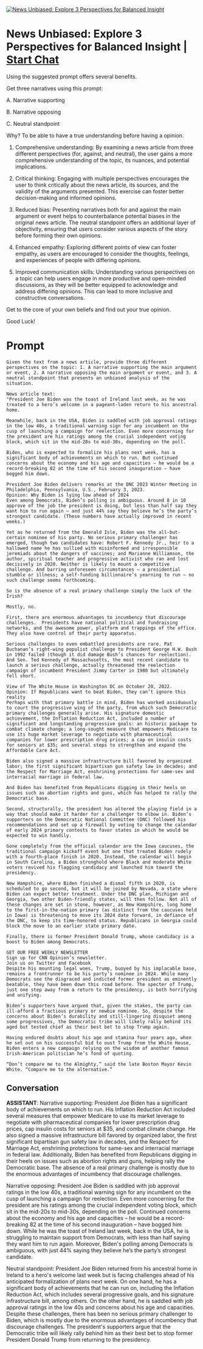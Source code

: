 
[![News Unbiased: Explore 3 Perspectives for Balanced Insight](https://flow-prompt-covers.s3.us-west-1.amazonaws.com/icon/cute/cute_2.png)](https://gptcall.net/chat.html?data=%7B%22contact%22%3A%7B%22id%22%3A%2202JTfxw5a06FzV0J0Zek6%22%2C%22flow%22%3Atrue%7D%7D)
# News Unbiased: Explore 3 Perspectives for Balanced Insight | [Start Chat](https://gptcall.net/chat.html?data=%7B%22contact%22%3A%7B%22id%22%3A%2202JTfxw5a06FzV0J0Zek6%22%2C%22flow%22%3Atrue%7D%7D)
Using the suggested prompt offers several benefits.

Get three narratives using this prompt:

A. Narrative supporting

B. Narrative opposing

C. Neutral standpoint



Why? To be able to have a true understanding before having a opinion.



1. Comprehensive understanding: By examining a news article from three different perspectives (for, against, and neutral), the user gains a more comprehensive understanding of the topic, its nuances, and potential implications.



2. Critical thinking: Engaging with multiple perspectives encourages the user to think critically about the news article, its sources, and the validity of the arguments presented. This exercise can foster better decision-making and informed opinions.



3. Reduced bias: Presenting narratives both for and against the main argument or event helps to counterbalance potential biases in the original news article. The neutral standpoint offers an additional layer of objectivity, ensuring that users consider various aspects of the story before forming their own opinions.



4. Enhanced empathy: Exploring different points of view can foster empathy, as users are encouraged to consider the thoughts, feelings, and experiences of people with differing opinions.



5. Improved communication skills: Understanding various perspectives on a topic can help users engage in more productive and open-minded discussions, as they will be better equipped to acknowledge and address differing opinions. This can lead to more inclusive and constructive conversations.



Get to the core of your own beliefs and find out your true opinion.



Good Luck!

# Prompt

```
Given the text from a news article, provide three different perspectives on the topic: 1. A narrative supporting the main argument or event, 2. A narrative opposing the main argument or event, and 3. A neutral standpoint that presents an unbiased analysis of the situation.

News article text:
"President Joe Biden was the toast of Ireland last week, as he was treated to a hero’s welcome in a pageant-laden return to his ancestral home.

Meanwhile, back in the USA, Biden is saddled with job approval ratings in the low 40s, a traditional warning sign for any incumbent on the cusp of launching a campaign for reelection. Even more concerning for the president are his ratings among the crucial independent voting block, which sit in the mid-20s to mid-30s, depending on the poll.

Biden, who is expected to formalize his plans next week, has a significant body of achievements on which to run. But continued concerns about the economy and his age and capacities – he would be a record-breaking 82 at the time of his second inauguration – have bogged him down.

President Joe Biden delivers remarks at the DNC 2023 Winter Meeting in Philadelphia, Pennsylvania, U.S., February 3, 2023.
Opinion: Why Biden is lying low ahead of 2024
Even among Democrats, Biden’s polling is ambiguous. Around 8 in 10 approve of the job the president is doing, but less than half say they want him to run again – and just 44% say they believe he’s the party’s strongest candidate. (These numbers have actually improved in recent weeks.)

Yet as he returned from the Emerald Isle, Biden was the all-but-certain nominee of his party. No serious primary challenger has emerged, though two candidates have: Robert F. Kennedy Jr., heir to a hallowed name he has sullied with misinformed and irresponsible jeremiads about the dangers of vaccines; and Marianne Williamson, the author, spiritual teacher and progressive activist who ran and lost decisively in 2020. Neither is likely to mount a competitive challenge. And barring unforeseen circumstances — a presidential stumble or illness; a self-funding billionaire’s yearning to run — no such challenge seems forthcoming.

So is the absence of a real primary challenge simply the luck of the Irish?

Mostly, no.

First, there are enormous advantages to incumbency that discourage challenges.  Presidents have national political and fundraising networks, and the awesome power, platform and trappings of the office. They also have control of their party apparatus.

Serious challenges to even embattled presidents are rare. Pat Buchanan’s right-wing populist challenge to President George H.W. Bush in 1992 failed (though it did damage Bush’s chances for reelection). And Sen. Ted Kennedy of Massachusetts, the most recent candidate to launch a serious challenge, actually threatened the reelection campaign of incumbent President Jimmy Carter in 1980 but ultimately fell short.

View of The White House in Washington DC on October 20, 2022. 
Opinion: If Republicans want to beat Biden, they can’t ignore this reality
Perhaps with that primary battle in mind, Biden has worked assiduously to court the progressive wing of the party, from which such Democratic primary challenges generally arise. His signature domestic achievement, the Inflation Reduction Act, included a number of significant and longstanding progressive goals: an historic package to combat climate change; a long-sought measure that empowers Medicare to use its huge market leverage to negotiate with pharmaceutical companies for lower prescription drug prices; a cap on insulin costs for seniors at $35; and several steps to strengthen and expand the Affordable Care Act.

Biden also signed a massive infrastructure bill favored by organized labor; the first significant bipartisan gun safety law in decades; and the Respect for Marriage Act, enshrining protections for same-sex and interracial marriage in federal law.

And Biden has benefited from Republicans digging in their heels on issues such as abortion rights and guns, which has helped to rally the Democratic base.

Second, structurally, the president has altered the playing field in a way that should make it harder for a challenger to elbow in. Biden’s supporters on the Democratic National Committee (DNC) followed his recommendations and set up a firewall by voting to change the calendar of early 2024 primary contests to favor states in which he would be expected to win handily.

Gone completely from the official calendar are the Iowa caucuses, the traditional campaign kickoff event but one that treated Biden rudely with a fourth-place finish in 2020. Instead, the calendar will begin in South Carolina, a Biden stronghold where Black and moderate White voters revived his flagging candidacy and launched him toward the presidency.

New Hampshire, where Biden finished a dismal fifth in 2020, is scheduled to go second, but it will be joined by Nevada, a state where Biden can expect better treatment. Under the DNC plan, Michigan and Georgia, two other Biden-friendly states, will then follow. Not all of these changes are set in stone, however, as New Hampshire, long home to the first-in-the-nation primary (as distinct from the caucuses held in Iowa) is threatening to move its 2024 date forward, in defiance of the DNC, to keep its time-honored status. Republicans in Georgia could block the move to an earlier state primary date.

Finally, there is former President Donald Trump, whose candidacy is a boost to Biden among Democrats.

GET OUR FREE WEEKLY NEWSLETTER
Sign up for CNN Opinion’s newsletter.
Join us on Twitter and Facebook
Despite his mounting legal woes, Trump, buoyed by his implacable base, remains a frontrunner to be his party’s nominee in 2024. While many Democrats see the disgraced and indicted former president as eminently beatable, they have been down this road before. The specter of Trump, just one step away from a return to the presidency, is both horrifying and unifying.

Biden’s supporters have argued that, given the stakes, the party can ill-afford a fractious primary or newbie nominee. So, despite the concerns about Biden’s durability and still-lingering disquiet among some progressives, the Democratic tribe will likely rally behind its aged but tested chief as their best bet to stop Trump again.

Having endured doubts about his age and stamina four years ago, when he set out on his successful bid to oust Trump from the White House, Biden enters a new campaign relying on the wisdom of another famous Irish-American politician he’s fond of quoting.

“Don’t compare me to the Almighty,” said the late Boston Mayor Kevin White. “Compare me to the alternative.”
```

## Conversation

**ASSISTANT**: Narrative supporting: President Joe Biden has a significant body of achievements on which to run. His Inflation Reduction Act included several measures that empower Medicare to use its market leverage to negotiate with pharmaceutical companies for lower prescription drug prices, cap insulin costs for seniors at $35, and combat climate change. He also signed a massive infrastructure bill favored by organized labor, the first significant bipartisan gun safety law in decades, and the Respect for Marriage Act, enshrining protections for same-sex and interracial marriage in federal law. Additionally, Biden has benefited from Republicans digging in their heels on issues such as abortion rights and guns, helping rally the Democratic base. The absence of a real primary challenge is mostly due to the enormous advantages of incumbency that discourage challenges. 



Narrative opposing: President Joe Biden is saddled with job approval ratings in the low 40s, a traditional warning sign for any incumbent on the cusp of launching a campaign for reelection. Even more concerning for the president are his ratings among the crucial independent voting block, which sit in the mid-20s to mid-30s, depending on the poll. Continued concerns about the economy and his age and capacities – he would be a record-breaking 82 at the time of his second inauguration – have bogged him down. While he was the toast of Ireland last week, back in the USA, he is struggling to maintain support from Democrats, with less than half saying they want him to run again. Moreover, Biden's polling among Democrats is ambiguous, with just 44% saying they believe he’s the party’s strongest candidate. 



Neutral standpoint: President Joe Biden returned from his ancestral home in Ireland to a hero's welcome last week but is facing challenges ahead of his anticipated formalization of plans next week. On one hand, he has a significant body of achievements that he can run on, including the Inflation Reduction Act, which includes several progressive goals, and his signature infrastructure bill, among others. On the other hand, he is saddled with job approval ratings in the low 40s and concerns about his age and capacities. Despite these challenges, there has been no serious primary challenger to Biden, which is mostly due to the enormous advantages of incumbency that discourage challenges. The president's supporters argue that the Democratic tribe will likely rally behind him as their best bet to stop former President Donald Trump from returning to the presidency.


